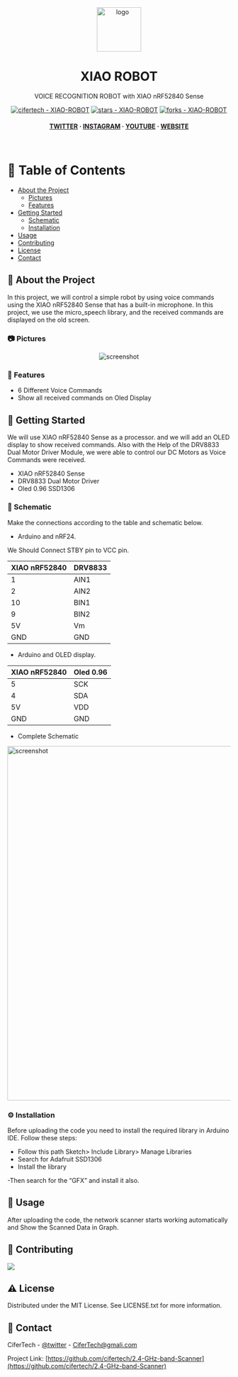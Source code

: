 <div align="center">

  <img src="https://user-images.githubusercontent.com/62047147/195847997-97553030-3b79-4643-9f2c-1f04bba6b989.png" alt="logo" width="100" height="auto" />
  <h1>XIAO ROBOT</h1>
  
  <p>
    VOICE RECOGNITION ROBOT with XIAO nRF52840 Sense
  </p>
  
  
<!-- Badges -->

<a href="https://github.com/cifertech/XIAO-ROBOT" title="Go to GitHub repo"><img src="https://img.shields.io/static/v1?label=cifertech&message=XIAO-ROBOT&color=white&logo=github" alt="cifertech - XIAO-ROBOT"></a>
<a href="https://github.com/cifertech/XIAO-ROBOT"><img src="https://img.shields.io/github/stars/cifertech/XIAO-ROBOT?style=social" alt="stars - XIAO-ROBOT"></a>
<a href="https://github.com/cifertech/XIAO-ROBOT"><img src="https://img.shields.io/github/forks/cifertech/XIAO-ROBOT?style=social" alt="forks - XIAO-ROBOT"></a>
   
<h4>
    <a href="https://twitter.com/cifertech1">TWITTER</a>
  <span> · </span>
    <a href="https://www.instagram.com/cifertech/">INSTAGRAM</a>
  <span> · </span>
    <a href="https://www.youtube.com/c/cifertech">YOUTUBE</a>
  <span> · </span>
    <a href="https://cifertech.net/">WEBSITE</a>
  </h4>
</div>

<br />

<!-- Table of Contents -->
# :notebook_with_decorative_cover: Table of Contents

- [About the Project](#star2-about-the-project)
  * [Pictures](#camera-Pictures)
  * [Features](#dart-features)
- [Getting Started](#toolbox-getting-started)
  * [Schematic](#electric_plug-Schematic)
  * [Installation](#gear-installation)
- [Usage](#eyes-usage)
- [Contributing](#wave-contributing)
- [License](#warning-license)
- [Contact](#handshake-contact)

  

<!-- About the Project -->
## :star2: About the Project
In this project, we will control a simple robot by using voice commands using the XIAO nRF52840 Sense that has a built-in microphone. In this project, we use the micro_speech library, and the received commands are displayed on the old screen.


<!-- Pictures -->
### :camera: Pictures

<div align="center"> 
  <img src="https://user-images.githubusercontent.com/62047147/198869252-0cd978b5-6936-49f4-a0eb-8802ec8c543f.jpg" alt="screenshot" />
</div>


<!-- Features -->
### :dart: Features

- 6 Different Voice Commands
- Show all received commands on Oled Display

<!-- Getting Started -->
## 	:toolbox: Getting Started

We will use XIAO nRF52840 Sense as a processor. and we will add an OLED display to show received commands. Also with the Help of the DRV8833 Dual Motor Driver Module, we were able to control our DC Motors as Voice Commands were received.

- XIAO nRF52840 Sense
- DRV8833 Dual Motor Driver
- Oled 0.96 SSD1306

<!-- Schematic -->
### :electric_plug: Schematic
Make the connections according to the table and schematic below.

* Arduino and nRF24.

We Should Connect STBY pin to VCC pin.

| XIAO nRF52840 | DRV8833 |  
| ----   | -----|
| 1   | AIN1|
| 2   | AIN2|
| 10  | BIN1|
| 9   | BIN2|
| 5V  | Vm  |
| GND | GND |


* Arduino and OLED display.

| XIAO nRF52840 | Oled 0.96|
| ----   | -----|
| 5  | SCK |
| 4  | SDA |
| 5V | VDD |
| GND | GND |

 
* Complete Schematic

<img src="https://user-images.githubusercontent.com/62047147/198869760-02b3f2b8-ce71-41f1-98a1-4fd1527de672.png" alt="screenshot" width="800" height="auto" />


<!-- Installation -->
### :gear: Installation

Before uploading the code you need to install the required library in Arduino IDE. Follow these steps:

- Follow this path Sketch> Include Library> Manage Libraries
- Search for Adafruit SSD1306
- Install the library

-Then search for the “GFX” and install it also.
   
<!-- Usage -->
## :eyes: Usage

After uploading the code, the network scanner starts working automatically and Show the Scanned Data in Graph.


<!-- Contributing -->
## :wave: Contributing

<a href="https://github.com/cifertech/2.4-GHz-band-Scanner/graphs/contributors">
  <img src="https://contrib.rocks/image?repo=cifertech/2.4-GHz-band-Scanner" />
</a>


<!-- License -->
## :warning: License

Distributed under the MIT License. See LICENSE.txt for more information.


<!-- Contact -->
## :handshake: Contact

CiferTech - [@twitter](https://twitter.com/cifertech1) - CiferTech@gmali.com

Project Link: [https://github.com/cifertech/2.4-GHz-band-Scanner](https://github.com/cifertech/2.4-GHz-band-Scanner)



